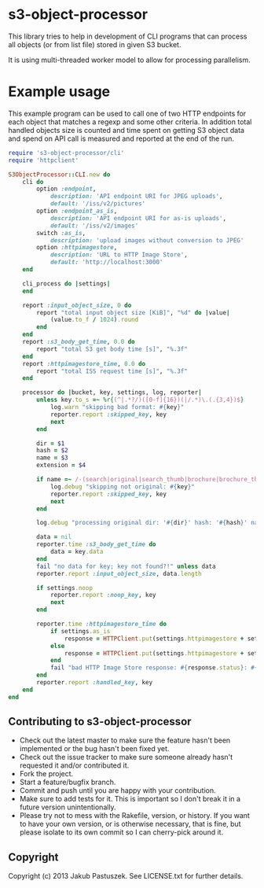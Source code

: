 # s3-object-processor

This library tries to help in development of CLI programs that can process all objects (or from list file) stored in given S3 bucket.

It is using multi-threaded worker model to allow for processing parallelism.

# Example usage

This example program can be used to call one of two HTTP endpoints for each object that matches a regexp and some other criteria.
In addition total handled objects size is counted and time spent on getting S3 object data and spend on API call is measured and reported at the end of the run.

```ruby
require 's3-object-processor/cli'
require 'httpclient'

S3ObjectProcessor::CLI.new do
	cli do
		option :endpoint,
			description: 'API endpoint URI for JPEG uploads',
			default: '/iss/v2/pictures'
		option :endpoint_as_is,
			description: 'API endpoint URI for as-is uploads',
			default: '/iss/v2/images'
		switch :as_is,
			description: 'upload images without conversion to JPEG'
		option :httpimagestore,
			description: 'URL to HTTP Image Store',
			default: 'http://localhost:3000'
	end

	cli_process do |settings|
	end

	report :input_object_size, 0 do
		report "total input object size [KiB]", "%d" do |value|
			(value.to_f / 1024).round
		end
	end
	report :s3_body_get_time, 0.0 do
		report "total S3 get body time [s]", "%.3f"
	end
	report :httpimagestore_time, 0.0 do
		report "total ISS request time [s]", "%.3f"
	end

	processor do |bucket, key, settings, log, reporter|
		unless key.to_s =~ %r{(^|.*?/)([0-f]{16})(|/.*)\.(.{3,4})$}
			log.warn "skipping bad format: #{key}"
			reporter.report :skipped_key, key
			next
		end

		dir = $1
		hash = $2
		name = $3
		extension = $4

		if name =~ /-(search|original|search_thumb|brochure|brochure_thumb|admin|admin_thumb|treatment_thumb|staff_member_thumb|consultation|clinic_google_map_thumb)$/
			log.debug "skipping not original: #{key}"
			reporter.report :skipped_key, key
			next
		end

		log.debug "processing original dir: '#{dir}' hash: '#{hash}' name: '#{name}' extension: '#{extension}'"

		data = nil
		reporter.time :s3_body_get_time do
			data = key.data
		end
		fail "no data for key; key not found?!" unless data
		reporter.report :input_object_size, data.length

		if settings.noop
			reporter.report :noop_key, key
			next
		end

		reporter.time :httpimagestore_time do
			if settings.as_is
				response = HTTPClient.put(settings.httpimagestore + settings.endpoint_as_is + "/#{hash}.#{extension}", data)
			else
				response = HTTPClient.put(settings.httpimagestore + settings.endpoint + "/#{hash}.jpg", data)
			end
			fail "bad HTTP Image Store response: #{response.status}: #{response.body}" if response.status != 200
		end
		reporter.report :handled_key, key
	end
end
```

## Contributing to s3-object-processor

* Check out the latest master to make sure the feature hasn't been implemented or the bug hasn't been fixed yet.
* Check out the issue tracker to make sure someone already hasn't requested it and/or contributed it.
* Fork the project.
* Start a feature/bugfix branch.
* Commit and push until you are happy with your contribution.
* Make sure to add tests for it. This is important so I don't break it in a future version unintentionally.
* Please try not to mess with the Rakefile, version, or history. If you want to have your own version, or is otherwise necessary, that is fine, but please isolate to its own commit so I can cherry-pick around it.

## Copyright

Copyright (c) 2013 Jakub Pastuszek. See LICENSE.txt for
further details.

